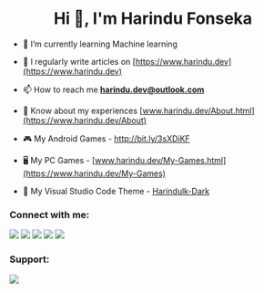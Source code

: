 <h1 align="center">Hi 👋, I'm Harindu Fonseka</h1>

- 🌱 I’m currently learning Machine learning

- 📝 I regularly write articles on [https://www.harindu.dev](https://www.harindu.dev)

- 📫 How to reach me **harindu.dev@outlook.com**

- 📄 Know about my experiences [www.harindu.dev/About.html](https://www.harindu.dev/About)

- 🎮 My Android Games - http://bit.ly/3sXDiKF

- 🖥️ My PC Games - [www.harindu.dev/My-Games.html](https://www.harindu.dev/My-Games)

- 🎨 My Visual Studio Code Theme - [Harindulk-Dark](https://marketplace.visualstudio.com/items?itemName=Harindulk.Harindulk-Dark)

<h3 align="left">Connect with me:</h3>

<a href="https://www.linkedin.com/in/harindulk/"> <img src="https://img.shields.io/badge/LinkedIn-0077B5?style=for-the-badge&logo=linkedin&logoColor=white" /></a>
<a href="https://twitter.com/Harindu_Fonseka"> <img src="https://img.shields.io/badge/Twitter-1DA1F2?style=for-the-badge&logo=twitter&logoColor=white" /></a>
<a href="https://play.google.com/store/apps/dev?id=6729187126243636577"> <img src="https://img.shields.io/badge/Google_Play-414141?style=for-the-badge&logo=google-play&logoColor=white" /></a>
<a href="https://dev.to/harindullk"> <img src="https://img.shields.io/badge/dev.to-0A0A0A?style=for-the-badge&logo=dev.to&logoColor=white" /></a>
<a href="https://harindulk.itch.io/"> <img src="https://img.shields.io/badge/Itch.io-FA5C5C?style=for-the-badge&logo=itch.io&logoColor=white" /></a>


<h3 align="left">Support:</h3>
<p><a href="https://www.buymeacoffee.com/Harindulk"> <img src="https://camo.githubusercontent.com/c3f856bacd5b09669157ed4774f80fb9d8622dd45ce8fdf2990d3552db99bd27/68747470733a2f2f7777772e6275796d6561636f666665652e636f6d2f6173736574732f696d672f637573746f6d5f696d616765732f6f72616e67655f696d672e706e67" /></a></p><br><br>



